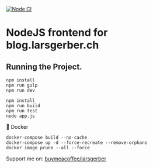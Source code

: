 [![Node CI](https://github.com/larsgerber/minimalism-blog/actions/workflows/docker.yml/badge.svg?branch=master)](https://github.com/larsgerber/minimalism-blog/actions/workflows/docker.yml)

# NodeJS frontend for blog.larsgerber.ch

## Running the Project.

``` none
npm install
npm run gulp
npm run dev
```

``` none
npm install
npm run build
npm run test
node app.js
```

🐳 Docker

``` none
docker-compose build --no-cache
docker-compose up -d --force-recreate --remove-orphans
docker image prune --all --force
```

Support me on: [buymeacoffee/larsgerber](https://www.buymeacoffee.com/larsgerber)
